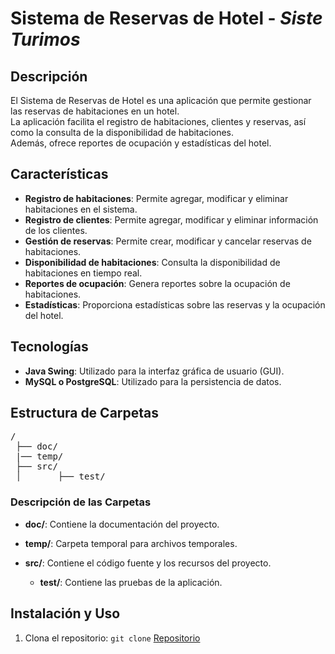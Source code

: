# Sistema de Reservas de Hotel - *Siste Turimos*

<!-- fis_2024_g1 -->

## Descripción
El Sistema de Reservas de Hotel es una aplicación que permite gestionar las reservas de habitaciones en un hotel.  
La aplicación facilita el registro de habitaciones, clientes y reservas, así como la consulta de la disponibilidad de habitaciones.  
Además, ofrece reportes de ocupación y estadísticas del hotel.

## Características
- **Registro de habitaciones**: Permite agregar, modificar y eliminar habitaciones en el sistema.
- **Registro de clientes**: Permite agregar, modificar y eliminar información de los clientes.
- **Gestión de reservas**: Permite crear, modificar y cancelar reservas de habitaciones.
- **Disponibilidad de habitaciones**: Consulta la disponibilidad de habitaciones en tiempo real.
- **Reportes de ocupación**: Genera reportes sobre la ocupación de habitaciones.
- **Estadísticas**: Proporciona estadísticas sobre las reservas y la ocupación del hotel.

## Tecnologías
- **Java Swing**: Utilizado para la interfaz gráfica de usuario (GUI).
- **MySQL o PostgreSQL**: Utilizado para la persistencia de datos.

## Estructura de Carpetas

<pre>
/
 ├── doc/
 |── temp/
 ├── src/
 │       ├── test/
</pre>


### Descripción de las Carpetas

- **doc/**: Contiene la documentación del proyecto.

- **temp/**: Carpeta temporal para archivos temporales.
  
- **src/**: Contiene el código fuente y los recursos del proyecto.
  - **test/**: Contiene las pruebas de la aplicación.
    

## Instalación y Uso
1. Clona el repositorio: `git clone` [Repositorio](https://github.com/puj-course/fis_2024_g1.git)  
